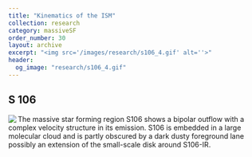 ```yaml
---
title: "Kinematics of the ISM"
collection: research
category: massiveSF
order_number: 30
layout: archive
excerpt: "<img src='/images/research/s106_4.gif' alt=''>"
header:
  og_image: "research/s106_4.gif"
---
```



## S 106

<img align="left" src="/images/research/s106_animated2.gif"/>
The massive star forming region S106 shows a
bipolar outflow with a complex velocity structure in its
emission. S106 is embedded in a large molecular
cloud and is partly obscured by a dark dusty
foreground lane possibly an extension of the small-scale
disk around S106-IR.
